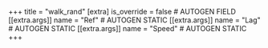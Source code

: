 +++
title = "walk_rand"
[extra]
is_override = false # AUTOGEN FIELD
[[extra.args]]
name = "Ref" # AUTOGEN STATIC
[[extra.args]]
name = "Lag" # AUTOGEN STATIC
[[extra.args]]
name = "Speed" # AUTOGEN STATIC
+++